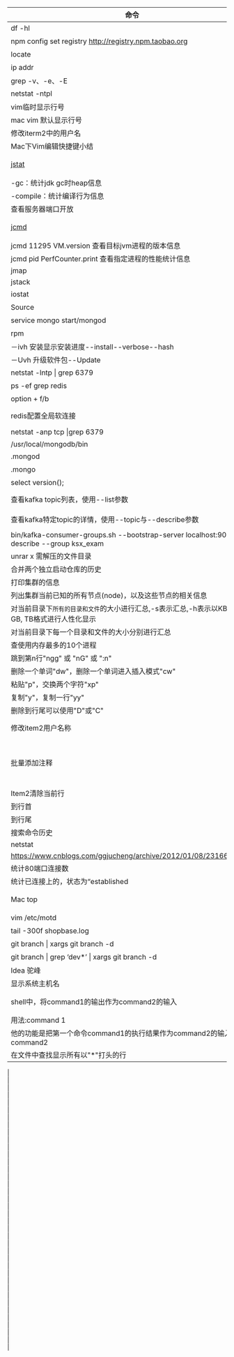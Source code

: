命令 | 用途
---|---
df -hl | 查看磁盘空间占用
npm config set registry http://registry.npm.taobao.org | 修改npm的资源镜像链 
locate | [查找文件或目录](https://www.cnblogs.com/xqzt/p/5426666.html) 
 ip addr | 显示网卡及配置的地址信息,参考[Linux ip命令详解](https://www.jellythink.com/archives/469) 
 grep -v、-e、-E | 在Linux的grep命令中如何使用or，and，not操作符 
 netstat -ntpl | 查看占用端口的应用 
 vim临时显示行号 | ：set number 
 mac vim 默认显示行号 | [mac vim 默认显示行号](https://blog.csdn.net/i491066272/article/details/78588748) 
 修改iterm2中的用户名 | [修改iterm2中的用户名](https://segmentfault.com/q/1010000011533134) 
Mac下Vim编辑快捷键小结| https://www.jianshu.com/p/6f13474d36ac 
[jstat](https://www.cnblogs.com/alipayhutu/archive/2012/08/20/2647353.html)| -class：统计class loader行为信息，示例：jstat -class 17970 1000 10 (每隔1秒监控一次，一共做10次) 
| -gc：统计jdk gc时heap信息 
| -compile：统计编译行为信息 
查看服务器端口开放| curl 39.107.59.19:9999 
[jcmd](https://www.jianshu.com/p/388e35d8a09b)| jcmd 11295 VM.system_properties 查看 JVM 的属性信息 
| jcmd 11295 VM.version 查看目标jvm进程的版本信息 
| jcmd pid PerfCounter.print 查看指定进程的性能统计信息 
jmap| jmap -heap 11295 
jstack| jstack 11295 > jstack_20190613.log 
iostat| 查看磁盘的读写情况 
Source| 到数据库 
service mongo start/mongod| 启动mongo 
rpm| 执行安装包 
| －ivh 安装显示安装进度--install--verbose--hash 
| －Uvh 升级软件包--Update 
netstat -lntp \| grep 6379| 检测6379端口是否在监听 
ps -ef grep redis| 检查后台进程是否正在运行 
option + f/b| 命令跳 
redis配置全局软连接| sudo ln -s /Users/suxiongwei/program/redis-5.0.2/src/redis-server /usr/local/bin/redis-server 
netstat -anp tcp \|grep 6379| mac 下查看redis端口 
/usr/local/mongodb/bin|                        
.mongod| 启动mongo 
.mongo| 进入mongoDB后台 
select version();| 显示mysql版本 
查看kafka topic列表，使用--list参数| bin/kafka-topics.sh --zookeeper 127.0.0.1:2181 --list 
查看kafka特定topic的详情，使用--topic与--describe参数| bin/kafka-topics.sh --zookeeper 127.0.0.1:2181 --topic exportAllResultsOnebox --describe 
| bin/kafka-consumer-groups.sh --bootstrap-server localhost:9092 --describe --group ksx_exam 
unrar x 需解压的文件目录| 解压rar 
合并两个独立启动仓库的历史| git pull origin master --allow-unrelated-histories 
打印集群的信息| cluster info 
列出集群当前已知的所有节点(node)，以及这些节点的相关信息| cluster nodes 
对当前目录下```所有的目录和文件```的大小进行汇总,-s表示汇总,-h表示以KB, MB, GB, TB格式进行人性化显示| du -sh . 
对当前目录下每一个目录和文件的大小分别进行汇总| du -sh * 
查使用内存最多的10个进程| ps -aux \| sort -k4nr \| head -n 10 
跳到第n行"ngg" 或 "nG" 或 ":n"|                        
删除一个单词"dw"，删除一个单词进入插入模式"cw"|                        
粘贴"p"，交换两个字符"xp"|                        
复制"y"，复制一行"yy"|                        
删除到行尾可以使用"D"或"C"|                        
修改item2用户名称| vim agnoster.zsh-theme；https://segmentfault.com/q/1010000011533134 
批量添加注释| v <br/>选中<br/>control + v<br/>i<br/>esc * 2 
Item2清除当前行| control + u 
到行首| control + a 
到行尾| control + e 
搜索命令历史| control + r 
netstat| https://www.cnblogs.com/EasonJim/p/8098532.html 
| https://www.cnblogs.com/ggjucheng/archive/2012/01/08/2316661.html 
统计80端口连接数| netstat -nat \| grep -i "80" \| wc -l 
统计已连接上的，状态为“established| netstat -anp \| grep ESTABLISHED \| wc -l 
Mac top| 先输入 ***o\*** 键 ,再输入 ***cpu\*** 则按cpu使用量排序，输入 ***rsize\*** 按内存使用量排序 
vim /etc/motd| 设置登录欢迎语 
tail -300f shopbase.log| \倒数300行并进入实时监听文件写入模式 
git branch \| xargs git branch -d| 删除当前分支外的所有分支 
git branch \| grep ‘dev*’  \| xargs git branch -d| 删除分支名包含指定字符的分支 
Idea 驼峰| shift + option + u 
显示系统主机名| uname -n 
shell中，将command1的输出作为command2的输入| \|：管道符号，是unix一个很强大的功能，符号为一条竖线：“\|” 
| 用法:command 1 
| 他的功能是把第一个命令command1的执行结果作为command2的输入传给command2 
在文件中查找显示所有以"*"打头的行| grep \* file 
|                        
|                        
|                        
|                        
|                        
|                        
|                        
|                        
|                        
|                        
|                        
|                        
|                        
|                        
|                        
|                        
|                        
|                        
|                        
|                        
|                        
|                        
|                        
|                        
|                        
|                        
|                        
|                        
|                        
|                        
|                        
|                        
|                        
|                        
|                        
|                        
|                        
|                        

